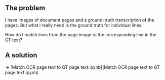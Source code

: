 ## The problem

I have images of document pages and a ground-truth transcription of the pages. But what I really need is the ground truth for individual lines.

How do I match lines from the page image to the corresponding line in the GT text?

## A solution

→ [Match OCR page text to GT page text.ipynb](Match OCR page text to GT page text.ipynb)

